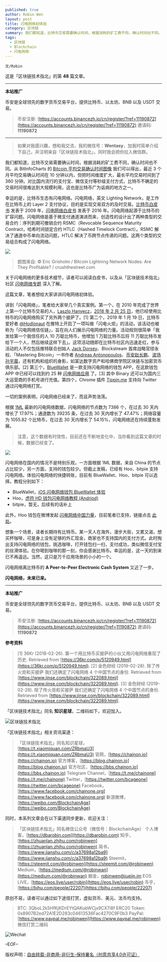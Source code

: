 ```yaml
---
published: true
author: Robin Wen
layout: post
title: 闪电网络初体验
category: 区块链
summary: 我们都知道，比特币交易需要确认时间，根据消耗的矿工费不同，确认时间也不同。从 BitInfoCharts 的 Bitcoin 平均交易确认时间图像我们可以得出，最近 3 个月平均交易确认时间在 10 分钟以内，但把时间维度扩大，最长平均交易时间到了 360 分钟。对比国内流行的支付宝、微信支付等秒级支付方式，比特币不确定的交易时间很难达到大规模利用，这也是比特币广为诟病的地方之一。闪电网络离比特币的 A Peer-to-Peer Electronic Cash System 又近了一步。闪电网络，未来已来。最后，本博客开通了闪电网络打赏，读者可以扫描下方的闪电网络二维码（博客右侧导航栏也有）进行打赏。
tags:
  - 区块链
  - Blockchain
  - 闪电网络
---
```


`文/Robin`

这是「区块链技术指北」的第 **48** 篇文章。

***

**本站推广**

币安是全球领先的数字货币交易平台，提供比特币、以太坊、BNB 以及 USDT 交易。

> 币安注册: [https://accounts.binancezh.io/cn/register/?ref=11190872](https://accounts.binancezh.io/cn/register/?ref=11190872)
> 邀请码: **11190872**

***

> 如果对我感兴趣，想和我交流，我的微信号：**Wentasy**，加我时简单介绍下自己，并注明来自「区块链技术指北」，同时我会把你拉入微信群。

我们都知道，比特币交易需要确认时间，根据消耗的矿工费不同，确认时间也不同。从 BitInfoCharts 的 [Bitcoin 平均交易确认时间图像](https://bitinfocharts.com/zh/comparison/bitcoin-confirmationtime.html#3m) 我们可以得出，最近 3 个月平均交易确认时间在 10 分钟以内，但把时间维度扩大，最长平均交易时间到了 360 分钟。对比国内流行的支付宝、微信支付等秒级支付方式，比特币不确定的交易时间很难达到大规模利用，这也是比特币广为诟病的地方之一。

幸运的是，比特币生态有闪电网络。闪电网络，英文 Lighting Network，是工作在比特币上的 Layer 2 支付协议，目的是实现交易双方的及时交易。[比特币白皮书](https://bitcoin.org/bitcoin.pdf) 发表于 2009 年，[闪电网络白皮书](https://lightning.network/lightning-network-paper.pdf) 发表于 2016 年。闪电网络起源于比特币的扩容问题。闪电网络是基于微支付通道演进而来，创造性的设计出了两种类型的交易合约：序列到期可撤销合约 RSMC（Revocable Sequence Maturity Contract，哈希时间锁定合约 HTLC（Hashed Timelock Contract）。RSMC 解决了通道中币单向流动问题，HTLC 解决了币跨节点传递的问题。这两个类型的交易组合构成了闪电网络。

![](https://cdn.dbarobin.com/SNzpY1G.png)

> 题图来自: © Eric Grisholm / Bitcoin Lightning Network Nodes: Are They Profitable? / crushthestreet.com

关于闪电网络的更多技术细节，读者可以阅读白皮书，以及从「区块链技术指北」社区 [闪电网络专题](https://bbs.chainon.io/t/lightning) 深入了解。

这篇文章，笔者想给大家讲讲闪电网络初体验。

讲到「闪电网络」，笔者给大家举几个真实案例。第一个，在 2010 年完成了世界上第一个比特币交易的人，[Laszlo Hanyecz](https://twitter.com/HanyeczLaszlo)，[2018 年 2 月 25 日](https://www.investopedia.com/news/bitcoins-pizza-guy-repeats-trick-lightning-network)，他已经使用比特币的闪电网络购买了另外两个披萨了。[1] 第二个，2019 年 1 月 19 日，比特币爱好者 [@Hodlonaut](https://twitter.com/hodlonaut) 在推特上开启了一项叫做「闪电火炬」的活动，该活动也被称为「闪电网络信任链」，旨在向人们展示闪电网络的力量。活动规则很简单「我发给第一个我信任的人 10 万聪比特币，他增加 1 万聪比特币后将 11 万聪比特币发给下一个人，然后继续这样下去」。这项活动随即在比特币社区内迅速走红，参与活动的人不仅包括推特联合创始人 [Jack Dorsey](https://twitter.com/jack)、Blockstream 首席战略官缪永权、「Mastering Bitcoin」一书作者 [Andreas Antonopoulos](https://twitter.com/aantonop)、[币安赵长鹏](https://twitter.com/cz_binance)、[波场孙宇晨](https://twitter.com/justinsuntron)，还有机构和组织的身影，如富达数字资产和哈佛商学院区块链与加密货币俱乐部。[2] 第三个，[BlueWallet](https://bluewallet.io) 是一款支持闪电网络的钱包 APP，在这款钱包 APP 中已经可以找到约 25 种 [闪电网络应用](https://bluewallet.io/lapps) 了。[3] 其中 Binary 还可以为国内三大运营商的手机号进行充值。第四个，Chrome 插件 [Tippin.me](https://chrome.google.com/webstore/detail/tippinme/knhkeligkfmclgkeedceenpopaleokfh?hl=en) 支持向 Twitter 通过闪电网络打赏。

一切的案例表明，闪电网络已经来了，而且声势浩荡。

根据 [1ML](https://1ml.com) 最新的闪电网络数据，闪电网络的节点数为 7386 个，在过去 30 天内增长了 17.97%；通道数为 39235 条，在过去 30 天内增长了 47.47%；网络容量为 1055.82 个比特币，在过去 30 天内增长了 54.15%，闪电网络还在持续蓬勃发展。

> 注意，这个数据有时效性，目前还在不断地变化中，当你看到这篇文章的时候，数据已经变了。

![](https://cdn.dbarobin.com/apYTARb.png)

闪电网络在国内的情况不是特别乐观，一方面根据 1ML 数据，来自 China 的节点占比较少，另一方面，支持的钱包较少。但截止发稿，已经有 Hoo、bitpie 支持闪电网络。体验闪电网络的快捷转账，目前有 BlueWallet、Hoo、bitpie 可以选择。教程分别如下：

* BlueWallet，[iOS 闪电网络钱包 BlueWallet 体验](https://www.chainnode.com/post/277461)
* Hoo，[虎符 HD 钱包闪电网络教程 (Andriod)](https://s1.rylink.com/info_detail/237)
* bitpie，暂无，后续有的话补上

此外，Hoo 钱包在微博发起 [闪电网络中国力量](https://weibo.com/6556553702/Hl2n3eS2r)，目前笔者已支持，链接点击 [此处](https://weibo.com/6480983158/Hle3ClFJn)。

想象一个场景，读者长期持有比特币。某一天人在海外，漫步大街，又累又渴，想买杯咖啡，可是身上没有足够的外汇现金，商家也不支持国内的支付方式。此时掏出支持闪电网络的钱包，挑选咖啡，打开钱包扫一扫，支付成功，类似微信支付宝的丝滑体验。在你喝到咖啡的那一刻，你会感谢比特币。幸运的是，这一天的到来已不再遥远。当然，这只是万千应用场景的小小的一个。

闪电网络离比特币的 **A Peer-to-Peer Electronic Cash System** 又近了一步。

**闪电网络，未来已来。**

***

**本站推广**

币安是全球领先的数字货币交易平台，提供比特币、以太坊、BNB 以及 USDT 交易。

> 币安注册: [https://accounts.binancezh.io/cn/register/?ref=11190872](https://accounts.binancezh.io/cn/register/?ref=11190872)
> 邀请码: **11190872**

**参考资料**

> [1] 36Kr (2018-02-26). 第一个用比特币买披萨的小伙又用闪电网络重现了历史. Retrieved from [https://36kr.com/p/5120949.html](https://36kr.com/p/5120949.html).
> [2] 金色财经 (2019-02-28). 除了传火炬和买披萨 我们还确定了闪电网络 4 个中国节点的身份. Retrieved from [https://www.jinse.com/blockchain/322089.html](https://www.jinse.com/blockchain/322089.html).
> [3] 金色财经 (2019-02-28). 除了传火炬和买披萨 我们还确定了闪电网络 4 个中国节点的身份. Retrieved from [https://www.jinse.com/blockchain/322089.html](https://www.jinse.com/blockchain/322089.html).

「区块链技术指北」同名 **知识星球**，二维码如下，欢迎加入。

![区块链技术指北](https://cdn.dbarobin.com/3YzonTR.png)

「区块链技术指北」相关资讯渠道：

> 「区块链技术指北」同名知识星球，[https://t.xiaomiquan.com/ZRbmaU3](https://t.xiaomiquan.com/ZRbmaU3)
> 官网，[https://chainon.io](https://chainon.io)
> 官方博客，[https://blog.chainon.io](https://blog.chainon.io)
> 官方社区，[https://bbs.chainon.io](https://bbs.chainon.io)
> Telegram Channel，[https://t.me/chainone](https://t.me/chainone)
> Twitter，[https://twitter.com/bcageone](https://twitter.com/bcageone)
> Facebook，[https://www.facebook.com/chainone.org](https://www.facebook.com/chainone.org)
> 新浪微博，[https://weibo.com/BlockchainAge](https://weibo.com/BlockchainAge)

同时，本系列文章会在以下渠道同步更新，欢迎关注：

> 「区块链技术指北」同名微信公众号（微信号：BlockchainAge）
> 个人博客，[https://dbarobin.com](https://dbarobin.com)
> 知乎，[https://zhuanlan.zhihu.com/robinwen](https://zhuanlan.zhihu.com/robinwen)
> 简书，[https://www.jianshu.com/c/a37698a12ba9](https://www.jianshu.com/c/a37698a12ba9)
> Steemit，[https://steemit.com/@robinwen](https://steemit.com/@robinwen)
> Medium，[https://medium.com/@robinwan](https://medium.com/@robinwan)
> 掘金，[robinwen@juejin.im](https://juejin.im/user/5673ccae60b2260ee435f89a/posts)
> EOS LIVE，[https://eos.live/user/robin](https://eos.live/user/robin)
> 币乎，[https://bihu.com/people/22207](https://bihu.com/people/22207)

原创不易，读者可以通过如下途径打赏，虚拟货币、美元、法币均支持。

> BTC: 3QboL2k5HfKjKDrEYtQAKubWCjx9CX7i8f
> ERC20 Token: 0x8907B2ed72A1E2D283c04613536Fac4270C9F0b3
> PayPal: [https://www.paypal.me/robinwen](https://www.paypal.me/robinwen)
> 微信打赏二维码

![Wechat](https://cdn.dbarobin.com/SzoNl5b.jpg)

–EOF–

版权声明：[自由转载-非商用-非衍生-保持署名（创意共享4.0许可证）](http://creativecommons.org/licenses/by-nc-nd/4.0/deed.zh)
